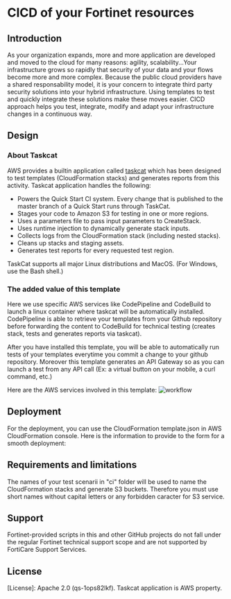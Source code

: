 # CICD of your Fortinet resources


## Introduction

As your organization expands, more and more application are developed and moved to the cloud for many reasons: agility, scalability...Your infrastructure grows so rapidly that security of your data and your flows become more and more complex. Because the public cloud providers have a shared responsability model, it is your concern to integrate third party security solutions into your hybrid infrastructure. 
Using templates to test and quickly integrate these solutions make these moves easier. CICD approach helps you test, integrate, modify and adapt your infrastructure changes in a continuous way.


## Design

### About Taskcat
AWS provides a builtin application called <a href="https://aws-quickstart.github.io/auto-testing.html">taskcat</a> which has been designed to test templates (CloudFormation stacks) and generates reports from this activity.
Taskcat application handles the following:
- Powers the Quick Start CI system. Every change that is published to the master branch of a Quick Start runs through TaskCat.
- Stages your code to Amazon S3 for testing in one or more regions.
- Uses a parameters file to pass input parameters to CreateStack.
- Uses runtime injection to dynamically generate stack inputs.
- Collects logs from the CloudFormation stack (including nested stacks).
- Cleans up stacks and staging assets.
- Generates test reports for every requested test region.

TaskCat supports all major Linux distributions and MacOS. (For Windows, use the Bash shell.)

### The added value of this template
Here we use specific AWS services like CodePipeline and CodeBuild to launch a linux container where taskcat will be automatically installed. CodePipeline is able to retrieve your templates from your Github repository before forwarding the content to CodeBuild for technical testing (creates stack, tests and generates reports via taskcat).

After you have installed this template, you will be able to automatically run tests of your templates everytime you commit a change to your github repository. 
Moreover this template generates an API Gateway so as you can launch a test from any API call (Ex: a virtual button on your mobile, a curl command, etc.)

Here are the AWS services involved in this template:
<img class="fit-picture"
     src="/images/workflow.png"
     alt="workflow">

## Deployment

For the deployment, you can use the CloudFormation template.json in AWS CloudFormation console.
Here is the information to provide to the form for a smooth deployment:



## Requirements and limitations

The names of your test scenarii in "ci" folder will be used to name the CloudFormation stacks and generate S3 buckets. Therefore you must use short names without capital letters or any forbidden caracter for S3 service.

## Support
Fortinet-provided scripts in this and other GitHub projects do not fall under the regular Fortinet technical support scope and are not supported by FortiCare Support Services.

## License
[License]: Apache 2.0 (qs-1ops82lkf). Taskcat application is AWS property.
